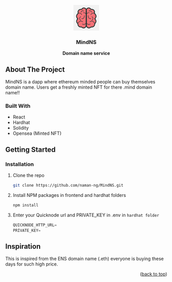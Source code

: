 <a name="readme-top"></a>

<!-- PROJECT LOGO -->
<br />
<div align="center">
    <img src="images/logo.png" width="80" height="80"/>

<h3 align="center">MindNS</h3>

  <p align="center">
   <strong> Domain name service </strong>
  </p>
</div>

<!-- TABLE OF CONTENTS -->

<!-- ABOUT THE PROJECT -->

## About The Project

MindNS is a dapp where ethereum minded people can buy themselves domain name. Users get a freshly minted NFT for there .mind domain name!!

### Built With

-   React
-   Hardhat
-   Solidity
-   Opensea (Minted NFT)

## Getting Started

### Installation

1. Clone the repo
    ```sh
    git clone https://github.com/naman-ng/MindNS.git
    ```
2. Install NPM packages in frontend and hardhat folders
    ```sh
    npm install
    ```
3. Enter your Quicknode url and PRIVATE_KEY in .env in `hardhat folder`
    ```js
    QUICKNODE_HTTP_URL=
    PRIVATE_KEY=
    ```

## Inspiration

This is inspired from the ENS domain name (.eth) everyone is buying these days for such high price.

<p align="right">(<a href="#readme-top">back to top</a>)</p>

<!-- ROADMAP -->

<!-- MARKDOWN LINKS & IMAGES -->
<!-- https://www.markdownguide.org/basic-syntax/#reference-style-links -->

[contributors-shield]: https://img.shields.io/github/contributors/naman-ng/MindNS.svg?style=for-the-badge
[contributors-url]: https://github.com/naman-ng/MindNS/graphs/contributors
[forks-shield]: https://img.shields.io/github/forks/naman-ng/MindNS.svg?style=for-the-badge
[forks-url]: https://github.com/naman-ng/MindNS/network/members
[stars-shield]: https://img.shields.io/github/stars/naman-ng/MindNS.svg?style=for-the-badge
[stars-url]: https://github.com/naman-ng/MindNS/stargazers
[issues-shield]: https://img.shields.io/github/issues/naman-ng/MindNS.svg?style=for-the-badge
[issues-url]: https://github.com/naman-ng/MindNS/issues
[license-shield]: https://img.shields.io/github/license/naman-ng/MindNS.svg?style=for-the-badge
[license-url]: https://github.com/naman-ng/MindNS/blob/master/LICENSE.txt
[linkedin-shield]: https://img.shields.io/badge/-LinkedIn-black.svg?style=for-the-badge&logo=linkedin&colorB=555
[linkedin-url]: https://linkedin.com/in/namn-grg
[product-screenshot]: images/screenshot.png
[next.js]: https://img.shields.io/badge/next.js-000000?style=for-the-badge&logo=nextdotjs&logoColor=white
[next-url]: https://nextjs.org/
[react.js]: https://img.shields.io/badge/React-20232A?style=for-the-badge&logo=react&logoColor=61DAFB
[react-url]: https://reactjs.org/
[vue.js]: https://img.shields.io/badge/Vue.js-35495E?style=for-the-badge&logo=vuedotjs&logoColor=4FC08D
[vue-url]: https://vuejs.org/
[angular.io]: https://img.shields.io/badge/Angular-DD0031?style=for-the-badge&logo=angular&logoColor=white
[angular-url]: https://angular.io/
[svelte.dev]: https://img.shields.io/badge/Svelte-4A4A55?style=for-the-badge&logo=svelte&logoColor=FF3E00
[svelte-url]: https://svelte.dev/
[laravel.com]: https://img.shields.io/badge/Laravel-FF2D20?style=for-the-badge&logo=laravel&logoColor=white
[laravel-url]: https://laravel.com
[bootstrap.com]: https://img.shields.io/badge/Bootstrap-563D7C?style=for-the-badge&logo=bootstrap&logoColor=white
[bootstrap-url]: https://getbootstrap.com
[jquery.com]: https://img.shields.io/badge/jQuery-0769AD?style=for-the-badge&logo=jquery&logoColor=white
[jquery-url]: https://jquery.com
